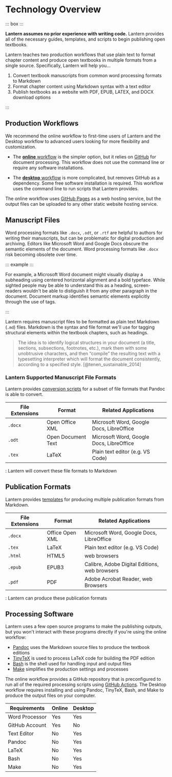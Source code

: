 # Technology Overview

::: box :::

**Lantern assumes no prior experience with writing code.** Lantern provides all of the necessary guides, templates, and scripts to begin publishing open textbooks.

Lantern teaches two production workflows that use plain text to format chapter content and produce open textbooks in multiple formats from a single source. Specifically, Lantern will help you...

1. Convert textbook manuscripts from common word processing formats to Markdown
2. Format chapter content using Markdown syntax with a text editor
3. Publish textbooks as a website with PDF, EPUB, LATEX, and DOCX download options

:::

## Production Workflows

We recommend the online workflow to first-time users of Lantern and the Desktop workflow to advanced users looking for more flexibility and customization.

- The [**online** workflow](#online-workflow-tutorial) is the simpler option, but it relies on [GitHub](https://github.com/) for document processing. This workflow does not use the command line or require any software installations.

- The [**desktop** workflow](#desktop-workflow-tutorial) is more complicated, but removes GitHub as a dependency. Some free software installation is required. This workflow uses the command line to run scripts that Lantern provides.

The online workflow uses [GitHub Pages](https://https://pages.github.com/) as a web hosting service, but the output files can be uploaded to any other static website hosting service. 

## Manuscript Files

Word processing formats like `.docx`, `.odt`, or `.rtf` are helpful to authors for writing their manuscripts, but can be problematic for digital production and archiving. Editors like Microsoft Word and Google Docs obscure the semantic elements of the document. Word processing formats like `.docx` risk becoming obsolete over time. 

::: example :::

For example, a Microsoft Word document might visually display a subheading using centered horizontal alignment and a bold typeface. While sighted people may be able to understand this as a heading, screen-readers wouldn't be able to distiguish it from any other paragraph in the document. Document markup identifies semantic elements explicitly through the use of tags. 

:::

Lantern requires manuscript files to be formatted as plain text Markdown (`.md`) files. Markdown is the syntax and file format we'll use for tagging structural elements within the textbook chapters, such as headings.

> The idea is to identify logical structures in your document (a title, sections, subsections, footnotes, etc.), mark them with some unobtrusive characters, and then “compile” the resulting text with a typesetting interpreter which will format the document consistently, according to a specified style. [@tenen_sustainable_2014]

### Lantern Supported Manuscript File Formats

Lantern provides [conversion scripts](https://github.com/nulib-oer/lantern/blob/main/assets/scripts/preprocess.sh) for a subset of file formats that Pandoc is able to convert. 

| File Extensions | Format             | Related Applications                     |
|-----------------|--------------------|------------------------------------------|
| `.docx`         | Open Office XML    | Microsoft Word, Google Docs, LibreOffice |
| `.odt`          | Open Document Text | Microsoft Word, Google Docs, LibreOffice |
| `.tex`          | LaTeX              | Plain text editor (e.g. VS Code)     |

: Lantern will convert these file formats to Markdown

## Publication Formats

Lantern provides [templates](https://github.com/nulib-oer/lantern/tree/main/assets/templates) for producing multiple publication formats from Markdown.

| File Extensions | Format             | Related Applications                          |
|-----------------|--------------------|-----------------------------------------------|
| `.docx`         | Office Open XML    | Microsoft Word, Google Docs, LibreOffice      |
| `.tex`          | LaTeX              | Plain text editor (e.g. VS Code)              |
| `.html`         | HTML5              | web browsers                                  |
| `.epub`         | EPUB3              | Calibre, Adobe Digital Editions, web browsers |
| `.pdf`          | PDF                | Adobe Acrobat Reader, web Browsers            |

: Lantern can produce these publication formats

## Processing Software

Lantern uses a few open source programs to make the publishing outputs, but you won't interact with these programs directly if you're using the online workflow:

- [Pandoc](https://pandoc.org/) uses the Markdown source files to produce the textbook editions
- [TinyTeX](https://yihui.org/tinytex/) is used to process LaTeX code for building the PDF edition
- [Bash](https://www.gnu.org/software/bash/) is the shell used for handling input and output files
- [Make](https://www.gnu.org/software/make/) simplifies the production settings and processes

The online workflow provides a GitHub repository that is preconfigured to run all of the required processing scripts using [GitHub Actions](https://github.com/features/actions). The Desktop workflow requires installing and using Pandoc, TinyTeX, Bash, and Make to produce the output files on your computer.

| Requirements | Online | Desktop |
|-|-|-|
| Word Processor | Yes | Yes |
| GitHub Account | Yes | No |
| Text Editor | No | Yes |
| Pandoc | No | Yes |
| LaTeX | No | Yes |
| Bash | No | Yes |
| Make | No | Yes |